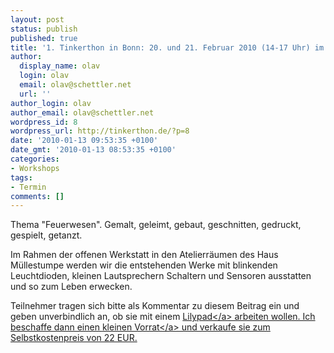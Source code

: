 ```yaml
---
layout: post
status: publish
published: true
title: '1. Tinkerthon in Bonn: 20. und 21. Februar 2010 (14-17 Uhr) im Haus M&uuml;llestumpe'
author:
  display_name: olav
  login: olav
  email: olav@schettler.net
  url: ''
author_login: olav
author_email: olav@schettler.net
wordpress_id: 8
wordpress_url: http://tinkerthon.de/?p=8
date: '2010-01-13 09:53:35 +0100'
date_gmt: '2010-01-13 08:53:35 +0100'
categories:
- Workshops
tags:
- Termin
comments: []
---
```

<p>Thema "Feuerwesen". Gemalt, geleimt, gebaut, geschnitten, gedruckt, gespielt, getanzt.</p>
<p>Im Rahmen der offenen Werkstatt in den Atelierr&auml;umen des Haus M&uuml;llestumpe werden wir die entstehenden Werke mit blinkenden Leuchtdioden, kleinen Lautsprechern Schaltern und Sensoren ausstatten und so zum Leben erwecken.</p>
<p>Teilnehmer tragen sich bitte als Kommentar zu diesem Beitrag ein und geben unverbindlich an, ob sie mit einem <a href="http:&#47;&#47;web.media.mit.edu&#47;~leah&#47;LilyPad&#47;index.html">Lilypad<&#47;a> arbeiten wollen. Ich beschaffe dann einen <a href="](http:&#47;&#47;www.tinkersoup.de&#47;product_info.php?products_id=119">kleinen Vorrat<&#47;a> und verkaufe sie zum Selbstkostenpreis von 22 EUR.</p>
